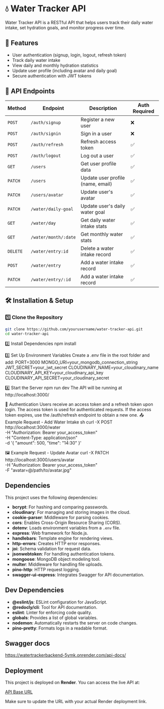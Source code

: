 # 💧 Water Tracker API

Water Tracker API is a RESTful API that helps users track their daily water intake, set hydration goals, and monitor progress over time.

## 🚀 Features

- User authentication (signup, login, logout, refresh token)
- Track daily water intake
- View daily and monthly hydration statistics
- Update user profile (including avatar and daily goal)
- Secure authentication with JWT tokens

## 📌 API Endpoints

| Method   | Endpoint             | Description                       | Auth Required |
| -------- | -------------------- | --------------------------------- | ------------- |
| `POST`   | `/auth/signup`       | Register a new user               | ❌            |
| `POST`   | `/auth/signin`       | Sign in a user                    | ❌            |
| `POST`   | `/auth/refresh`      | Refresh access token              | ✅            |
| `POST`   | `/auth/logout`       | Log out a user                    | ✅            |
| `GET`    | `/users`             | Get user profile data             | ✅            |
| `PATCH`  | `/users`             | Update user profile (name, email) | ✅            |
| `PATCH`  | `/users/avatar`      | Update user's avatar              | ✅            |
| `PATCH`  | `/water/daily-goal`  | Update user's daily water goal    | ✅            |
| `GET`    | `/water/day`         | Get daily water intake stats      | ✅            |
| `GET`    | `/water/month/:date` | Get monthly water stats           | ✅            |
| `DELETE` | `/water/entry:id`    | Delete a water intake record      | ✅            |
| `POST`   | `/water/entry`       | Add a water intake record         | ✅            |
| `PATCH`  | `/water/entry/:id`   | Add a water intake record         | ✅            |

## 🛠️ Installation & Setup

### 1️⃣ Clone the Repository

```sh
git clone https://github.com/yourusername/water-tracker-api.git
cd water-tracker-api
```

2️⃣ Install Dependencies
npm install

3️⃣ Set Up Environment Variables
Create a .env file in the root folder and add:
PORT=3000
MONGO_URI=your_mongodb_connection_string
JWT_SECRET=your_jwt_secret
CLOUDINARY_NAME=your_cloudinary_name
CLOUDINARY_API_KEY=your_cloudinary_api_key
CLOUDINARY_API_SECRET=your_cloudinary_secret

4️⃣ Start the Server
npm run dev
The API will be running at http://localhost:3000/

🔐 Authentication
Users receive an access token and a refresh token upon login.
The access token is used for authenticated requests.
If the access token expires, use the /auth/refresh endpoint to obtain a new one.
📤 Example Request - Add Water Intake
sh
curl -X POST http://localhost:3000/water \
 -H "Authorization: Bearer your_access_token" \
 -H "Content-Type: application/json" \
 -d '{
"amount": 500,
"time": "14:30"
}'

🖼️ Example Request - Update Avatar
curl -X PATCH http://localhost:3000/users/avatar \
 -H "Authorization: Bearer your_access_token" \
 -F "avatar=@/path/to/avatar.jpg"

## Dependencies

This project uses the following dependencies:

- **bcrypt**: For hashing and comparing passwords.
- **cloudinary**: For managing and storing images in the cloud.
- **cookie-parser**: Middleware for parsing cookies.
- **cors**: Enables Cross-Origin Resource Sharing (CORS).
- **dotenv**: Loads environment variables from a `.env` file.
- **express**: Web framework for Node.js.
- **handlebars**: Template engine for rendering views.
- **http-errors**: Creates HTTP error responses.
- **joi**: Schema validation for request data.
- **jsonwebtoken**: For handling authentication tokens.
- **mongoose**: MongoDB object modeling tool.
- **multer**: Middleware for handling file uploads.
- **pino-http**: HTTP request logging.
- **swagger-ui-express**: Integrates Swagger for API documentation.

## Dev Dependencies

- **@eslint/js**: ESLint configuration for JavaScript.
- **@redocly/cli**: Tool for API documentation.
- **eslint**: Linter for enforcing code quality.
- **globals**: Provides a list of global variables.
- **nodemon**: Automatically restarts the server on code changes.
- **pino-pretty**: Formats logs in a readable format.

## Swagger docs

https://watertrackerbackend-5ymk.onrender.com/api-docs/

## Deployment

This project is deployed on **Render**. You can access the live API at:

[API Base URL](https://https://watertrackerbackend-5ymk.onrender.com)

Make sure to update the URL with your actual Render deployment link.
